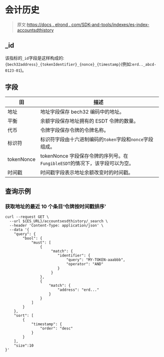 # 会计历史

> 原文:[https://docs . elrond . com/SDK-and-tools/indexes/es-index-accountsdthistory](https://docs.elrond.com/sdk-and-tools/indices/es-index-accountsesdthistory)

 ## _id

该指标的`_id`字段是这样构成的:`{bech32address}_{tokenIdentifier}_{nonce}_{timestamp}`(例如:`erd.._abcd-0123-01`)。

## 字段

| 田 | 描述 |
| --- | --- |
| 地址 | 地址字段保存 bech32 编码中的地址。 |
| 平衡 | 余额字段保存地址拥有的 ESDT 令牌的数量。 |
| 代币 | 令牌字段保存令牌的令牌名称。 |
| 标识符 | 标识符字段由十六进制编码的`token`字段和`nonce`字段组成。 |
| tokenNonce | tokenNonce 字段保存令牌的序列号。在`FungibleESDT`的情况下，该字段可以为空。 |
| 时间戳 | 时间戳字段表示地址余额改变时的时间戳。 |

## 查询示例

### 获取地址的最近 10 个条目‘令牌按时间戳排序’

```
curl --request GET \
  --url ${ES_URL}/accountsesdthistory/_search \
  --header 'Content-Type: application/json' \
  --data '{
    "query": {
        "bool": {
            "must": [
                {
                     "match": {
                        "identifier": {
                            "query": "MY-TOKEN-aaabbb",
                            "operator": "AND"
                        }
                     }
                },
                {
                    "match": {
                        "address": "erd..."
                    }
                }
            ]
        }
    },
    "sort": [
        {
            "timestamp": {
                "order": "desc"
            }
        }
    ],
    "size":10
}' 
```